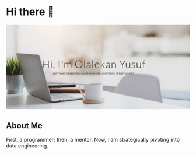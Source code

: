 
# Hi there 👋

<p align="center">
  <img src="olasyusuf-banner.png" alt="Banner Image">
</p>

## About Me 

First, a programmer; then, a mentor. Now, I am strategically pivoting into data engineering.


<br />
<br />
<br />
<img src="https://komarev.com/ghpvc/?username=olasyusuf&style=flat-square&color=blue" alt=""/>
